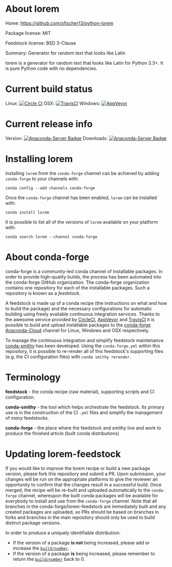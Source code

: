 About lorem
===========

Home: https://github.com/sfischer13/python-lorem

Package license: MIT

Feedstock license: BSD 3-Clause

Summary: Generator for random text that looks like Latin

lorem is a generator for random text that looks like Latin for Python 3.3+.
It is pure Python code with no dependencies.


Current build status
====================

Linux: [![Circle CI](https://circleci.com/gh/conda-forge/lorem-feedstock.svg?style=shield)](https://circleci.com/gh/conda-forge/lorem-feedstock)
OSX: [![TravisCI](https://travis-ci.org/conda-forge/lorem-feedstock.svg?branch=master)](https://travis-ci.org/conda-forge/lorem-feedstock)
Windows: [![AppVeyor](https://ci.appveyor.com/api/projects/status/github/conda-forge/lorem-feedstock?svg=True)](https://ci.appveyor.com/project/conda-forge/lorem-feedstock/branch/master)

Current release info
====================
Version: [![Anaconda-Server Badge](https://anaconda.org/conda-forge/lorem/badges/version.svg)](https://anaconda.org/conda-forge/lorem)
Downloads: [![Anaconda-Server Badge](https://anaconda.org/conda-forge/lorem/badges/downloads.svg)](https://anaconda.org/conda-forge/lorem)

Installing lorem
================

Installing `lorem` from the `conda-forge` channel can be achieved by adding `conda-forge` to your channels with:

```
conda config --add channels conda-forge
```

Once the `conda-forge` channel has been enabled, `lorem` can be installed with:

```
conda install lorem
```

It is possible to list all of the versions of `lorem` available on your platform with:

```
conda search lorem --channel conda-forge
```


About conda-forge
=================

conda-forge is a community-led conda channel of installable packages.
In order to provide high-quality builds, the process has been automated into the
conda-forge GitHub organization. The conda-forge organization contains one repository
for each of the installable packages. Such a repository is known as a *feedstock*.

A feedstock is made up of a conda recipe (the instructions on what and how to build
the package) and the necessary configurations for automatic building using freely
available continuous integration services. Thanks to the awesome service provided by
[CircleCI](https://circleci.com/), [AppVeyor](http://www.appveyor.com/)
and [TravisCI](https://travis-ci.org/) it is possible to build and upload installable
packages to the [conda-forge](https://anaconda.org/conda-forge)
[Anaconda-Cloud](http://docs.anaconda.org/) channel for Linux, Windows and OSX respectively.

To manage the continuous integration and simplify feedstock maintenance
[conda-smithy](http://github.com/conda-forge/conda-smithy) has been developed.
Using the ``conda-forge.yml`` within this repository, it is possible to re-render all of
this feedstock's supporting files (e.g. the CI configuration files) with ``conda smithy rerender``.


Terminology
===========

**feedstock** - the conda recipe (raw material), supporting scripts and CI configuration.

**conda-smithy** - the tool which helps orchestrate the feedstock.
                   Its primary use is in the construction of the CI ``.yml`` files
                   and simplify the management of *many* feedstocks.

**conda-forge** - the place where the feedstock and smithy live and work to
                  produce the finished article (built conda distributions)


Updating lorem-feedstock
========================

If you would like to improve the lorem recipe or build a new
package version, please fork this repository and submit a PR. Upon submission,
your changes will be run on the appropriate platforms to give the reviewer an
opportunity to confirm that the changes result in a successful build. Once
merged, the recipe will be re-built and uploaded automatically to the
`conda-forge` channel, whereupon the built conda packages will be available for
everybody to install and use from the `conda-forge` channel.
Note that all branches in the conda-forge/lorem-feedstock are
immediately built and any created packages are uploaded, so PRs should be based
on branches in forks and branches in the main repository should only be used to
build distinct package versions.

In order to produce a uniquely identifiable distribution:
 * If the version of a package **is not** being increased, please add or increase
   the [``build/number``](http://conda.pydata.org/docs/building/meta-yaml.html#build-number-and-string).
 * If the version of a package **is** being increased, please remember to return
   the [``build/number``](http://conda.pydata.org/docs/building/meta-yaml.html#build-number-and-string)
   back to 0.
